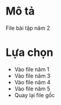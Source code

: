 # Mô tả
File bài tập năm 2
# Lựa chọn
- Vào file năm 1
- Vào file năm 3
- Vào file năm 4
- Vào file năm 5
- Quay lại file gốc
